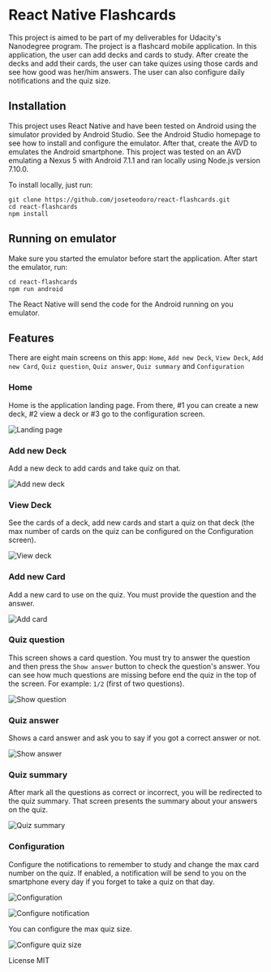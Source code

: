 # React Native Flashcards

This project is aimed to be part of my deliverables for Udacity's Nanodegree program.
The project is a flashcard mobile application. In this application, the user can add decks and cards to study. After create the decks and add their cards, the user can take quizes using those cards and see how good was her/him answers.
The user can also configure daily notifications and the quiz size.

## Installation

This project uses React Native and have been tested on Android using the simulator provided by Android Studio.
See the Android Studio homepage to see how to install and configure the emulator. After that, create the AVD to emulates the Android smartphone. This project was tested on an AVD emulating a Nexus 5 with Android 7.1.1 and ran locally using Node.js version 7.10.0.

To install locally, just run:

```
git clone https://github.com/joseteodoro/react-flashcards.git
cd react-flashcards
npm install
```

## Running on emulator

Make sure you started the emulator before start the application.
After start the emulator, run:

```
cd react-flashcards
npm run android
```

The React Native will send the code for the Android running on you emulator.

## Features

There are eight main screens on this app: `Home`, `Add new Deck`, `View Deck`, `Add new Card`, `Quiz question`, `Quiz answer`, `Quiz summary` and `Configuration`

### Home

Home is the application landing page. From there, #1 you can create a new deck, #2 view a deck or #3 go to the configuration screen.

![Landing page](https://raw.githubusercontent.com/joseteodoro/react-flashcards/master/doc/images/home.png)

### Add new Deck

Add a new deck to add cards and take quiz on that.

![Add new deck](https://raw.githubusercontent.com/joseteodoro/react-flashcards/master/doc/images/add-new-deck.png)

### View Deck

See the cards of a deck, add new cards and start a quiz on that deck (the max number of cards on the quiz can be configured on the Configuration screen).

![View deck](https://raw.githubusercontent.com/joseteodoro/react-flashcards/master/doc/images/inside-deck.png)

### Add new Card

Add a new card to use on the quiz. You must provide the question and the answer.

![Add card](https://raw.githubusercontent.com/joseteodoro/react-flashcards/master/doc/images/add-new-question.png)

### Quiz question

This screen shows a card question. You must try to answer the question and then press the `Show answer` button to check the question's answer. You can see how much questions are missing before end the quiz in the top of the screen. For example: `1/2` (first of two questions).

![Show question](https://raw.githubusercontent.com/joseteodoro/react-flashcards/master/doc/images/question-in-quiz.png)

### Quiz answer

Shows a card answer and ask you to say if you got a correct answer or not.

![Show answer](https://raw.githubusercontent.com/joseteodoro/react-flashcards/master/doc/images/question-answer-on-quiz.png)

### Quiz summary

After mark all the questions as correct or incorrect, you will be redirected to the quiz summary. That screen presents the summary about your answers on the quiz.

![Quiz summary](https://raw.githubusercontent.com/joseteodoro/react-flashcards/master/doc/images/quiz-summary.png)

### Configuration

Configure the notifications to remember to study and change the max card number on the quiz. If enabled, a notification will be send to you on the smartphone every day if you forget to take a quiz on that day.

![Configuration](https://raw.githubusercontent.com/joseteodoro/react-flashcards/master/doc/images/configuration.png)

![Configure notification](https://raw.githubusercontent.com/joseteodoro/react-flashcards/master/doc/images/time-inside-configuration.png)

You can configure the max quiz size.

![Configure quiz size](https://raw.githubusercontent.com/joseteodoro/react-flashcards/master/doc/images/select-quiz-size.png)


License MIT
